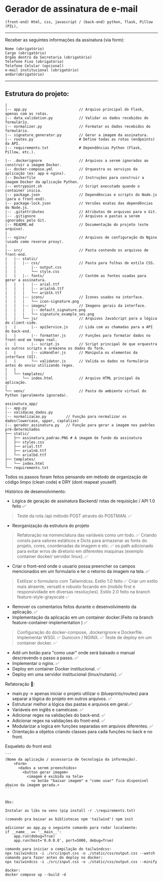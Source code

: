 # Gerador de assinatura de e-mail
`(front-end) Html, css, javascript / (back-end) python, flask, Pillow (PIL),`

------------------------

Receber as seguintes informações da assinatura (via form):

```
Nome (obrigatório)
Cargo (obrigatório)
Orgão dentro da Secretaria (obrigatório)
Telefone Fixo (obrigatório)
Telefone Celular (opcional)	
e-mail institucional (obrigatório)
andar(obrigatório)
```
------------------------

## Estrutura do projeto:

```
|
|-- app.py                        // Arquivo principal do Flask, apenas com as rotas.
|-- data_validation.py            // Validar os dados recebidos do formulário.
|-- normalizer.py                 // Formatar os dados recebidos do formulário.
|-- signature_generator.py        // Gerar a imagem da assinatura.
|-- routes.py                     # Define todas as rotas (endpoints) da API.
|-- requirements.txt              # Dependências Python (Flask, Pillow, etc.).

|-- .dockerignore                 // Arquivos a serem ignorados ao construir a imagem Docker.
|-- docker-compose.yml            // Orquestra os serviços da aplicação (ex: app e nginx).
|-- Dockerfile                    // Instruções para construir a imagem Docker da aplicação Python.
|-- entrypoint.sh                 // Script executado quando o container inicia.
|-- package.json                  // Dependências e scripts do Node.js (para o front-end).
|-- package-lock.json             // Versões exatas das dependências do Node.js.
|-- .gitattributes                // Atributos de arquivos para o Git.
|-- .gitignore                    // Arquivos e pastas a serem ignorados pelo Git.
|-- README.md                     // Documentação do projeto (este arquivo).
|
|-- nginx/                        // Arquivos de configuração do Nginx (usado como reverse proxy).
|
|-- src/                          // Pasta contendo os arquivos de front-end.
|   |-- static/
|   |   |-- css/                  // Pasta para folhas de estilo CSS.
|   |       |-- output.css
|   |       └── style.css
|   |   |-- fonts/                // Contém as fontes usadas para gerar a assinatura.
|   |   |   |-- arial.ttf
|   |   |   |-- arialnb.ttf
|   |   |   └── ariblk.ttf
|   |   |-- icons/                // Ícones usados na interface.
|   |   |   └── icon-signature.png
|   |   |-- images/               // Imagens gerais da interface.
|   |   |   |-- default_signature.png
|   |   |   └── signature_example_ses.png
|   |   └── js/                   // Arquivos JavaScript para a lógica do client-side.
|   |       |-- apiService.js     // Lida com as chamadas para a API do back-end.
|   |       |-- formatter.js      // Funções para formatar dados no front-end em tempo real.
|   |       |-- script.js         // Script principal de que orquestra os outros scripts e armazena os dados do form.
|   |       |-- uiHandler.js      // Manipula os elementos da interface (UI).
|   |       └── validator.js      // Valida os dados no formulário antes do envio utilizando regex.
|   |
|   └── templates/
|       └── index.html            // Arquivo HTML principal da aplicação.
|
└── venv/                         // Pasta do ambiente virtual do Python (geralmente ignorada).

assinatura_app/
|-- app.py                  
|-- validacao_dados.py      
|-- normalizacao.py         // Função para normalizar os dados(lowercase, upper, captalize)
|-- gerador_assinatura.py   // Função para gerar a imagem nos padrões pré-determinados
├── static/
│   ├── assinatura_padrao.PNG # A imagem de fundo da assinatura
│   ├── styles.css
│   ├── arial.ttf 
│   ├── arialnb.ttf 
│   └── arialbd.ttf
├── templates/
│   └── index.html
└── requirements.txt
```
Todos os passos foram feitos pensando em método de organização de código limpo (clean code) e DRY (dont reapeat youself)
    
Histórico de desenvolvimento:

- Lógica de geração de assinatura Backend/ rotas de requisição / API 1.0 feito ✅
> Teste da rota /api método POST através do POSTMAN. ✅
- Reorganização da estrutura do projeto 
> Refatoração na nomenclatura das variáveis como um todo. ✅
> Criando consts para valores estáticos e Dicts para armazenar as fonts do projeto, cores, coordenadas da imagem e etc. ✅
> os.path adicionado para evitar erros de diretorio em diferentes maquinas (exemplo container docker/ servidor linux). ✅
- Criar o front-end onde o usuario possa preencher os campos mencionados em um formulario e ter o retorno da imagem na tela. ✅  
> Estilizar o formulario com Tailwindcss. Estilo 1.0 feito ✅ 
> Criar um estilo mais atraente, versatil e robusto focando em (mobile first e responsividade em diversas resoluções). Estilo 2.0 feito na branch feature-style-grayscale ✅ 
- Remover os comentarios feitos durante o desenvolvimento da aplicação. ✅
- Implementação da aplicação em um container docker.(Feito na branch feature-container-implementation ) ✅
> Configuração do docker-compose, .dockerignore e Dockerfile. 
> Implementar WSGI. ✅
> Gunicorn / NGINX. ✅
> Teste de deploy em um container docker. ✅

- Add um botão para "como usar" onde será baixado o manual descrevendo o passo a passo. ✅
- Implementar o nginx. ✅
- Deploy em container Docker institucional. ✅
- Deploy em uma servidor institucional (linux/nutanix). ✅

Refatoração 🎯:
- main.py -> apenas iniciar o projeto utilizar o (blueprints/routes) para separar a lógica do projeto em outros arquivos. ✅
- Estruturar melhor a lógica das pastas e arquivos em geral.✅
- Variáveis em inglês e camelcase. ✅
- Adicionar regex na validações do back-end. ✅ 
- Adicionar regex na validações do front-end. ✅
- Modularizar a logica em funções separadas em arquivos diferentes. ✅
- Orientação a objetos criando classes para cada funções no back e no front.

Esqueleto do front end:

    ```
    (Nome da aplicação / assessoria de tecnologia da informação).
        <Form>
          <dados a serem preenchidos>
            <button gerar imagem>
              <imagem é exibida na tela>
                <o botão "baixar imagem" e "como usar" fica disponivel abaixo da imagem gerada.>
    ```
             
```

Obs: 

Instalar as libs na venv (pip install -r .\requirements.txt)

(comando pra baixar as bibliotecas npm 'tailwind') npm init

adicionar ao app.py o seguinte comando para rodar localmente:
if __name__ == '__main__':
    app.run(debug=True)
    app.run(host='0.0.0.0', port=5000, debug=True)

comando para iniciar a compilação do tailwindcss:  
npx tailwindcss -i ./src/input.css -o ./static/css/output.css --watch  
comando para fazer antes do deploy no docker:  
npx tailwindcss -i ./src/input.css -o ./static/css/output.css --minify

docker:
docker compose up --build -d

```